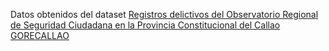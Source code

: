 Datos obtenidos del dataset [Registros delictivos del Observatorio Regional de Seguridad Ciudadana en la Provincia Constitucional del Callao GORECALLAO](https://datosabiertos.gob.pe/dataset/registros-delictivos-del-observatorio-regional-de-seguridad-ciudadana-en-la-provincia)
